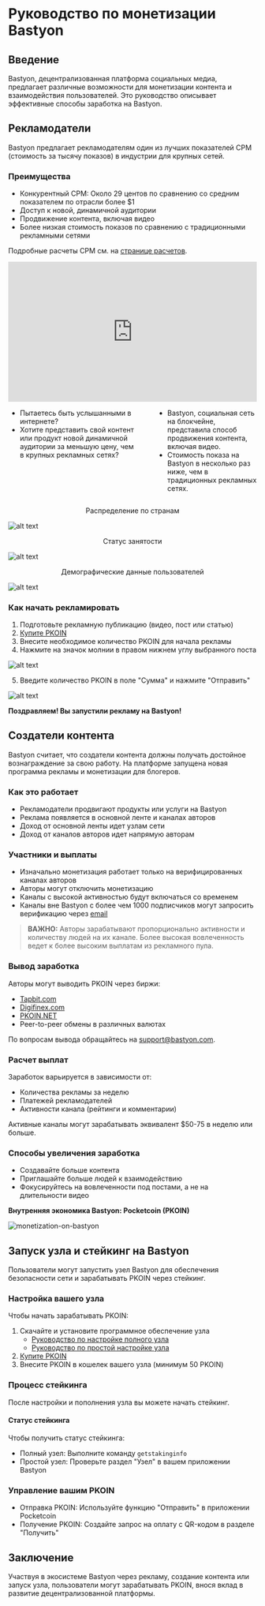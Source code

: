# Руководство по монетизации Bastyon

## Введение

Bastyon, децентрализованная платформа социальных медиа, предлагает различные возможности для монетизации контента и взаимодействия пользователей. Это руководство описывает эффективные способы заработка на Bastyon.

## Рекламодатели

Bastyon предлагает рекламодателям один из лучших показателей CPM (стоимость за тысячу показов) в индустрии для крупных сетей.

### Преимущества

- Конкурентный CPM: Около 29 центов по сравнению со средним показателем по отрасли более $1
- Доступ к новой, динамичной аудитории
- Продвижение контента, включая видео
- Более низкая стоимость показов по сравнению с традиционными рекламными сетями

Подробные расчеты CPM см. на [странице расчетов](assets/img/advertisement-cpm-calculation.md).

<div style="display: flex; justify-content: center; align-items: center;">
    <iframe width="640" style="aspect-ratio:1.7770833333333333" src="https://bastyon.com/embedVideo.php?embed=true&amp;autoplay=false&amp;s=2cdab966cf0cce28b52597a42d9f4290489b120a2ec64a09e6a6650ffb090f66&amp;host=peertube23.pocketnet.app&amp;id=cf7b0d22-6d10-46bc-bb9b-de6d51482153" frameborder="0" allow="accelerometer; clipboard-write; encrypted-media; gyroscope; picture-in-picture" allowfullscreen=""></iframe>
</div>

<div style="display: flex; justify-content: center; width: 100%;">
    <div style="display: flex; max-width: 600px;">
        <div style="margin-right: 40px;">
            <ul>
                <li>Пытаетесь быть услышанными в интернете?</li>
                <li>Хотите представить свой контент или продукт новой динамичной аудитории за меньшую цену, чем в крупных рекламных сетях?</li>
            </ul>
        </div>
        <div>
            <ul>
                <li>Bastyon, социальная сеть на блокчейне, представила способ продвижения контента, включая видео.</li>
                <li>Стоимость показа на Bastyon в несколько раз ниже, чем в традиционных рекламных сетях.</li>
            </ul>
        </div>
    </div>
</div>

<p align="center">Распределение по странам</p>

![alt text](./assets/img/bastyon-usage-distribution-by-country.png)

<p align="center">Статус занятости</p>

![alt text](./assets/img/bastyon-usage-employment-status.png)

<p align="center">Демографические данные пользователей</p>

![alt text](./assets/img/bastyon-usage-audience.png)

### Как начать рекламировать

1. Подготовьте рекламную публикацию (видео, пост или статью)
2. [Купите PKOIN](buying-pkoin.md)
3. Внесите необходимое количество PKOIN для начала рекламы
4. Нажмите на значок молнии в правом нижнем углу выбранного поста

![alt text](./assets/img/lightning-bolt-action.png)

5. Введите количество PKOIN в поле "Сумма" и нажмите "Отправить"

![alt text](./assets/img/lift-up-the-post.png)

**Поздравляем! Вы запустили рекламу на Bastyon!**

## Создатели контента

Bastyon считает, что создатели контента должны получать достойное вознаграждение за свою работу. На платформе запущена новая программа рекламы и монетизации для блогеров.

### Как это работает

- Рекламодатели продвигают продукты или услуги на Bastyon
- Реклама появляется в основной ленте и каналах авторов
- Доход от основной ленты идет узлам сети
- Доход от каналов авторов идет напрямую авторам

### Участники и выплаты

- Изначально монетизация работает только на верифицированных каналах авторов
- Авторы могут отключить монетизацию
- Каналы с высокой активностью будут включаться со временем
- Каналы вне Bastyon с более чем 1000 подписчиков могут запросить верификацию через [email](mailto:support@bastyon.com)

> **ВАЖНО:** Авторы зарабатывают пропорционально активности и количеству людей на их канале. Более высокая вовлеченность ведет к более высоким выплатам из рекламного пула.

### Вывод заработка

Авторы могут выводить PKOIN через биржи:
- [Tapbit.com](Tapbit.com)
- [Digifinex.com](Digifinex.com)
- [PKOIN.NET](https://pkoin.net)
- Peer-to-peer обмены в различных валютах

По вопросам вывода обращайтесь на [support@bastyon.com](mailto:support@bastyon.com).

### Расчет выплат

Заработок варьируется в зависимости от:
- Количества рекламы за неделю
- Платежей рекламодателей
- Активности канала (рейтинги и комментарии)

Активные каналы могут зарабатывать эквивалент $50-75 в неделю или больше.

### Способы увеличения заработка

- Создавайте больше контента
- Приглашайте больше людей к взаимодействию
- Фокусируйтесь на вовлеченности под постами, а не на длительности видео

**Внутренняя экономика Bastyon: Pocketcoin (PKOIN)**

![monetization-on-bastyon](./assets/img/monetization-on-bastyon.png)

## Запуск узла и стейкинг на Bastyon

Пользователи могут запустить узел Bastyon для обеспечения безопасности сети и зарабатывать PKOIN через стейкинг.

### Настройка вашего узла

Чтобы начать зарабатывать PKOIN:

1. Скачайте и установите программное обеспечение узла
   - [Руководство по настройке полного узла](/guide/full-node/)
   - [Руководство по простой настройке узла](/guide/easy-node/)
2. [Купите PKOIN](buying-pkoin.md)
3. Внесите PKOIN в кошелек вашего узла (минимум 50 PKOIN)

### Процесс стейкинга

После настройки и пополнения узла вы можете начать стейкинг.

#### Статус стейкинга

Чтобы получить статус стейкинга:

- Полный узел: Выполните команду `getstakinginfo`
- Простой узел: Проверьте раздел "Узел" в вашем приложении Bastyon

### Управление вашим PKOIN

- Отправка PKOIN: Используйте функцию "Отправить" в приложении Pocketcoin
- Получение PKOIN: Создайте запрос на оплату с QR-кодом в разделе "Получить"

## Заключение

Участвуя в экосистеме Bastyon через рекламу, создание контента или запуск узла, пользователи могут зарабатывать PKOIN, внося вклад в развитие децентрализованной платформы.